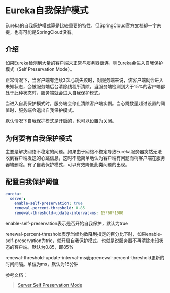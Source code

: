 # Eureka自我保护模式

Eureka的自我保护模式算是比较重要的特性，但SpringCloud官方文档却一字未提，也有可能是SpringCloud没有。

## 介绍

如果Eureka检测到大量的客户端未正常与服务器断连，则Eureka会进入自我保护模式（Self Preservation Mode）。

正常情况下，当客户端有连续3次心跳失败时，对服务端来说，该客户端就会进入未知状态，会被服务端后台清除线程所清除。当服务端检测到大于15%的客户端都处于此种状态时，服务端就会进入自我保护模式。

当进入自我保护模式时，服务端会停止清除客户端实例。当心跳数量超过设置的阈值时，服务端会退出自我保护模式。

默认情况下自我保护模式是开启的，也可以设置为关闭。

## 为何要有自我保护模式

主要是解决网络不稳定的问题。如果由于网络不稳定导致Eureka服务器突然无法收到客户端发送的心跳信息，这时不能简单地认为客户端有问题而将客户端在服务器端删除。有了自我保护模式，可以有效降低此类问题的出现。

## 配置自我保护阈值

```yaml
eureka:
  server:
    enable-self-preservation: true
    renewal-percent-threshold: 0.85
    renewal-threshold-update-interval-ms: 15*60*1000
```

enable-self-preservation表示是否开始自我保护，默认为true

renewal-percent-threshold表示当续约数降到指定的百分比下时，如果enable-self-preservation为trie，就开启自我保护模式，也就是说服务器不再清除未知状态的客户端。默认为0.85，即85%

renewal-threshold-update-interval-ms表示renewal-percent-threshold更新的时间间隔。单位为ms，默认为15分钟

参考文档：
> [Server Self Preservation Mode](https://github.com/Netflix/eureka/wiki/Server-Self-Preservation-Mode)

